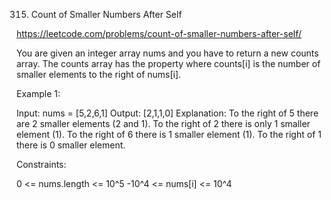 315. Count of Smaller Numbers After Self

https://leetcode.com/problems/count-of-smaller-numbers-after-self/

You are given an integer array nums and you have to return a new counts array. The counts array has the property where counts[i] is the number of smaller elements to the right of nums[i].

 

Example 1:

Input: nums = [5,2,6,1]
Output: [2,1,1,0]
Explanation:
To the right of 5 there are 2 smaller elements (2 and 1).
To the right of 2 there is only 1 smaller element (1).
To the right of 6 there is 1 smaller element (1).
To the right of 1 there is 0 smaller element.
 

Constraints:

0 <= nums.length <= 10^5
-10^4 <= nums[i] <= 10^4